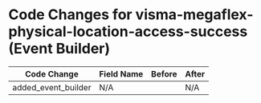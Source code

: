 # Code Changes for visma-megaflex-physical-location-access-success (Event Builder)

| Code Change | Field Name | Before | After |
|-------------|------------|--------|-------|
| added_event_builder | N/A |  | N/A |